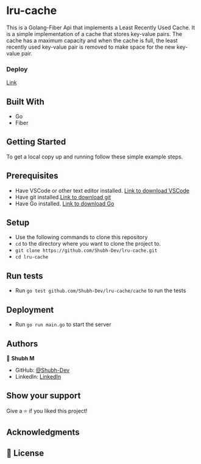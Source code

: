 # lru-cache

This is a Golang-Fiber Api that implements a Least Recently Used Cache. It is a simple implementation of a cache that stores key-value pairs. The cache has a maximum capacity and when the cache is full, the least recently used key-value pair is removed to make space for the new key-value pair.

### Deploy

[Link](https://lru-cache.onrender.com/)

## Built With

- Go
- Fiber

## Getting Started

To get a local copy up and running follow these simple example steps.

## Prerequisites

- Have VSCode or other text editor installed. [Link to download VSCode](https://code.visualstudio.com/download)
- Have git installed.[Link to download git](https://git-scm.com/downloads)
- Have Go installed. [Link to download Go](https://golang.org/dl/)

## Setup

- Use the following commands to clone this repository
- `cd` to the directory where you want to clone the project to.
- `git clone https://github.com/Shubh-Dev/lru-cache.git`
- `cd lru-cache`

## Run tests

- Run `go test github.com/Shubh-Dev/lru-cache/cache` to run the tests

## Deployment

- Run `go run main.go` to start the server

## Authors

👤 **Shubh M**

- GitHub: [@Shubh-Dev](https://github.com/Shubh-Dev)
- LinkedIn: [LinkedIn](https://www.linkedin.com/in/shubhscb/)

## Show your support

Give a ⭐️ if you liked this project!

## Acknowledgments


## 📝 License

<!-- go build -tags netgo -ldflags '-s -w -extldflags "-static"' -o lru-cache -->


